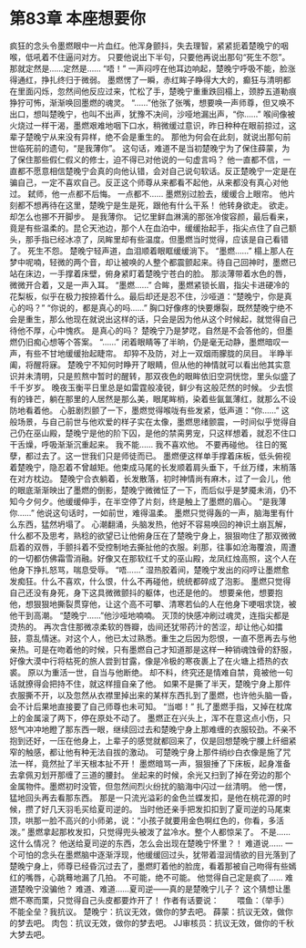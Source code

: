 # 第83章 本座想要你
疯狂的念头令墨燃眼中一片血红。他浑身颤抖，失去理智，紧紧扼着楚晚宁的咽喉，低吼着不住逼问对方。
只要他说出下半句，只要他再说出那句“死生不怨”。那就定然是……定然是……
“唔！”
一声闷哼在他耳边响起，楚晚宁呼吸不能，脸涨得通红，挣扎终归于微弱。
墨燃愣了一瞬，赤红眸子睁得大大的，癫狂与清明都在里面闪烁，忽然间他反应过来，忙松了手，楚晚宁重重跌回榻上，颈脖五道勒痕狰狞可怖，渐渐唤回墨燃的魂灵。
“……”他张了张嘴，想要唤一声师尊，但又唤不出口，想叫楚晚宁，也叫不出声，犹豫不决间，沙哑地漏出声，“你……”
喉间像被火烧过一样干渴，墨燃艰难地咽下口水，稍微缓过意识，昨日种种在眼前掠过，这辈子楚晚宁从来没有异样，绝不会是重生的。
那他为何会在此刻，就说出那句前世临死前的遗句，“是我薄你”。
这句话，难道不是当初楚晚宁为了保住薛蒙，为了保住那些假仁假义的修士，迫不得已对他说的一句虚言吗？
他一直都不信，一直都不愿意相信楚晚宁会真的向他认错，会对自己说句软话。反正楚晚宁一定是在骗自己，一定不喜欢自己。反正这个师尊从来都看不起他，从来都没有真心对他过。
弑师，他一点都不后悔。
一点都不……
墨燃别过脸去，缓缓合上眼帘。
他片刻都不想再待在这里，楚晚宁是生是死，跟他有什么干系！
他转身欲走。
欲走。
却怎么也挪不开脚步。
是我薄你。
记忆里鲜血淋漓的那张冷俊容颜，最后看来，竟是有些温柔的。昆仑天池边，那个人在血泊中，缓缓抬起手，指尖点住了自己额头，那手指已经冰凉了，凤眸里却有些温度。但墨燃当时觉得，应该是自己看错了。
死生不怨。
楚晚宁轻声道，血泪顺着眼眶缓缓淌下。
“墨燃……”
榻上那人在梦中呢喃，轻微的两个音，却让被唤的人整个都震颤起来。待自己回神时，墨燃已站在床边，一手撑着床壁，俯身紧盯着楚晚宁苍白的脸。
那淡薄带着水色的唇，微微开合着，又是一声入耳。
“墨燃……”
合眸，墨燃紧锁长眉，指尖卡进硬冷的花梨板，似乎在极力按捺着什么。最后却还是忍不住，沙哑道：“楚晚宁，你是真心的吗？”
“你说的，都是真心的吗……”
胸口好像疼的快要爆裂，既然楚晚宁绝不会是重生，那么他现在就说出这样的话，只会是因为他从这个时候起，就觉得自己待他不厚，心中愧疚。
是真心的吗？
楚晚宁乃是梦呓，自然是不会答他的，但墨燃仍旧痴心想等个答案。
“……”
闭着眼睛等了半晌，仍是毫无动静，墨燃暗叹一声，有些不甘地缓缓抬起睫帘。
却猝不及防，对上一双烟雨朦胧的凤目。
半睁半阖，将醒将寐。
楚晚宁不知何时睁开了眼睛，但从他的神情就可以看出他其实意识并未清明，只是煎熬中暂时的醒转，那双夜色的眼眸依旧空洞恍惚，里头似盛了千千岁岁。
晚夜玉衡平日里总是如雷霆般凌锐，鲜少有这般茫然的时候。
少去惯有的锋芒，躺在那里的人居然是那么美，眼尾眸梢，染着些氤氲薄红，就那么不设防地看着他。
心脏剧烈颤了一下，墨燃觉得喉咙有些发紧，低声道：“你……”
这般场景，与自己前世与他欢爱的样子实在太像，墨燃思绪颤震，一时间似乎觉得自己仍在巫山殿，楚晚宁是他的阶下囚，是他的禁脔男宠，只这样想着，就忍不住口干舌燥，呼吸渐渐沉重起来。
我不能……
我不喜欢他。
不要再碰他。
往日的冤孽，都过去了。这一世我们只是师徒而已。
墨燃便这样单手撑着床板，低头俯视着楚晚宁，隐忍着不曾越矩。他束成马尾的长发顺着肩头垂下，千丝万缕，末梢落在对方枕边。
楚晚宁合衣躺着，长发散落，初时神情尚有麻木，过了一会儿，他的眼底渐渐映出了墨燃的倒影，楚晚宁微微怔了一下，而后似乎是梦魇未消，仍不知今夕何夕。他缓缓伸手，在半空停了片刻，终是触上了墨燃的眉心。
“是我薄你……”
他说这句话时，一如前世，难得温柔。
墨燃只觉得轰的一声，脑海里有什么东西，猛然坍塌了。
心潮翻涌，头脑发热，他好不容易唤回的神识土崩瓦解，什么都不及思考，熟稔的欲望已让他俯身压在了楚晚宁身上，狠狠吻住了那双微微启着的双唇，手颤抖着不受控制地去撕扯他的衣服。刹那，往事如沧海覆浪，周遭的一切都仿佛霜雪消融。好像又在那软红千丈的巫山殿，龙凤红烛高照，这个人在他身下挣扎怒骂，喘息受辱。
“唔……”
湿热胶着间，楚晚宁发出的闷哼让墨燃愈发痴狂。什么不喜欢，什么恨，什么不再碰他，统统都碎成了泡影。
墨燃只觉得自己还没有身死，身下这具微微颤抖的躯体，也还是他的。
想要亲他，想要抱他，想狠狠地撕裂贯穿他，让这个高不可攀、清寒若仙的人在他身下哽咽求饶，被他干到高潮。
“楚晚宁……”他沙哑地喃喃。
灭顶的快感冲刷过魂灵，连指尖都是烫热的。
再次含住那微凉柔软的唇瓣，齿间还犹带药汁的苦涩，却让他心如擂鼓，意乱情迷。对这个人，他已太过熟悉。重生之后因为怨恨，一直不愿再去与他亲热。可是在吻着他的时候，只有墨燃自己才知道那是这样一种销魂蚀骨的舒服，好像大漠中行将枯死的旅人尝到甘露，像是冷极的寒夜裹上了在火塘上捂热的衣裘。
原以为重活一世，自当与他断绝。
却不料，终究还是情难自禁，竟被他一句话就撩得会把持不住，就这样擅自亲了他。
如果不是撕了半天，楚晚宁身上那件衣服撕不开，以及忽然从衣襟里掉出来的某样东西扎到了墨燃，也许他头脑一昏，会不计后果地直接要了自己师尊也未可知。
“当啷！”
扎了墨燃手指，又掉在枕席上的金属滚了两下，停在原处不动了。
墨燃正在兴头上，浑不在意这点小伤，只怒气冲冲地瞪了那东西一眼，继续回过去和楚晚宁身上那难缠的衣服较劲。不亲不抱到还好，一压在他身上，上辈子的感觉就都回来了，仅是回想楚晚宁腰上纤细紧窄的触感，都让他有种无法自拔的激动。
可楚晚宁身上那件绡纱白衣像是施了咒法一样，竟然扯了半天根本扯不开！
墨燃暗骂一声，狠狠捶了下床板，起身准备去拿佩刃划开那缠了三道的腰封。
坐起来的时候，余光又扫到了掉在旁边的那个金属物件。墨燃初时没管，但忽然间烈火纷扰的脑海中闪过一丝清明。
他一愣，猛地回头再去看那东西。
那是一只流光溢彩的金色兰蝶发扣，是他在桃花源的时候，攒了好几天羽毛买给夏司逆的。
当时他还亲手把发扣扣到了夏司逆的马尾束顶，哄那一脸不高兴的小师弟，说：“小孩子就要用金色啊红色的，你看，多活泼。”
墨燃拿起那枚发扣，只觉得兜头被泼了盆冷水。整个人都惊呆了。
不是……这什么情况？
他送给夏司逆的东西，怎么会出现在楚晚宁怀里？！
难道说……
一个可怕的念头在墨燃脑中逐渐浮现，他缓缓回过头，犹带着湿润情欲的目光落到了楚晚宁身上，师尊已经昏沉过去了，墨燃盯着他的脸庞，看着那被自己吻得有些嫣红的嘴唇，心跳蓦地漏了几拍。
不可能，绝不可能。
他觉得自己定是疯了……
难道楚晚宁没骗他？
难道、难道……夏司逆——真的是楚晚宁儿子？
这个猜想让墨燃不寒而栗，只觉得自己头皮都要炸开了！
作者有话要说：　　
喂鱼：（举手）不能全垒？我抗议。
楚晚宁：抗议无效，做你的梦去吧。
薛蒙：抗议无效，做你的梦去吧。
肉包：抗议无效，做你的梦去吧。
JJ审核员：抗议无效，做你的千秋大梦去吧。
